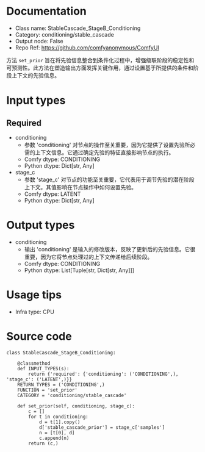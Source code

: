 # Documentation
- Class name: StableCascade_StageB_Conditioning
- Category: conditioning/stable_cascade
- Output node: False
- Repo Ref: https://github.com/comfyanonymous/ComfyUI

方法 `set_prior` 旨在将先验信息整合到条件化过程中，增强级联阶段的稳定性和可预测性。此方法在塑造输出方面发挥关键作用，通过设置基于所提供的条件和阶段上下文的先验信息。

# Input types
## Required
- conditioning
    - 参数 'conditioning' 对节点的操作至关重要，因为它提供了设置先验所必需的上下文信息。它通过确定先验的特征直接影响节点的执行。
    - Comfy dtype: CONDITIONING
    - Python dtype: Dict[str, Any]
- stage_c
    - 参数 'stage_c' 对节点的功能至关重要，它代表用于调节先验的潜在阶段上下文。其值影响在节点操作中如何设置先验。
    - Comfy dtype: LATENT
    - Python dtype: Dict[str, Any]

# Output types
- conditioning
    - 输出 'conditioning' 是输入的修改版本，反映了更新后的先验信息。它很重要，因为它将节点处理过的上下文传递给后续阶段。
    - Comfy dtype: CONDITIONING
    - Python dtype: List[Tuple[str, Dict[str, Any]]]

# Usage tips
- Infra type: CPU

# Source code
```
class StableCascade_StageB_Conditioning:

    @classmethod
    def INPUT_TYPES(s):
        return {'required': {'conditioning': ('CONDITIONING',), 'stage_c': ('LATENT',)}}
    RETURN_TYPES = ('CONDITIONING',)
    FUNCTION = 'set_prior'
    CATEGORY = 'conditioning/stable_cascade'

    def set_prior(self, conditioning, stage_c):
        c = []
        for t in conditioning:
            d = t[1].copy()
            d['stable_cascade_prior'] = stage_c['samples']
            n = [t[0], d]
            c.append(n)
        return (c,)
```